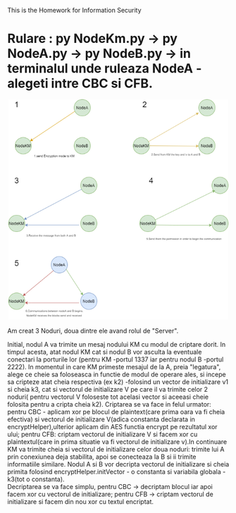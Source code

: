  This is the Homework for Information Security
 
 
 
 <h1>Rulare : py NodeKm.py -> py NodeA.py -> py NodeB.py -> in terminalul unde ruleaza NodeA - alegeti intre CBC si CFB. </h1>
 
 
<p align="center">
  <img src="Untitled Diagram.png" width="500" height="500" title="hover text">
</p>

<h>

Am creat 3 Noduri, doua dintre ele avand rolul de "Server".<p> Initial, nodul A va trimite un mesaj  nodului KM cu modul de criptare dorit. In timpul acesta, atat nodul KM cat si nodul B vor asculta la eventuale conectari la porturile lor (pentru KM -portul 1337 iar pentru nodul B -portul 2222). In momentul in care KM primeste mesajul de la A, preia "legatura", alege ce cheie sa foloseasca in functie de modul de operare ales, si incepe sa cripteze atat cheia respectiva (ex k2) -folosind un vector de initializare v1 si cheia k3, cat si vectorul de initializare V pe care il va trimite celor 2 noduri( pentru vectorul V foloseste tot acelasi vector si aceeasi cheie folosita pentru a cripta cheia k2). Criptarea se va face in felul urmator: pentru CBC - aplicam xor pe blocul de plaintext(care prima oara va fi cheia efectiva) si vectorul de initializare V(adica constanta declarata in encryptHelper),ulterior aplicam din AES functia encrypt  pe rezultatul xor ului; pentru CFB: criptam vectorul de initializare V si facem xor cu plaintextul(care in prima situatie va fi vectorul de initializare v).In continuare KM  va trimite cheia si vectorul de initializare celor doua noduri: trimite lui A prin conexiunea deja stabilita, apoi se conecteaza la B si ii trimite informatiile similare. Nodul A si B vor decripta vectorul de initializare si cheia primita folosind encryptHelper.initVector - o constanta si variabila globala -k3(tot o constanta).
<br>Decriptarea se va face simplu, pentru CBC -> decriptam blocul iar apoi facem xor cu vectorul de initializare; pentru CFB -> criptam vectorul de initializare si facem din nou xor cu textul encriptat. 
